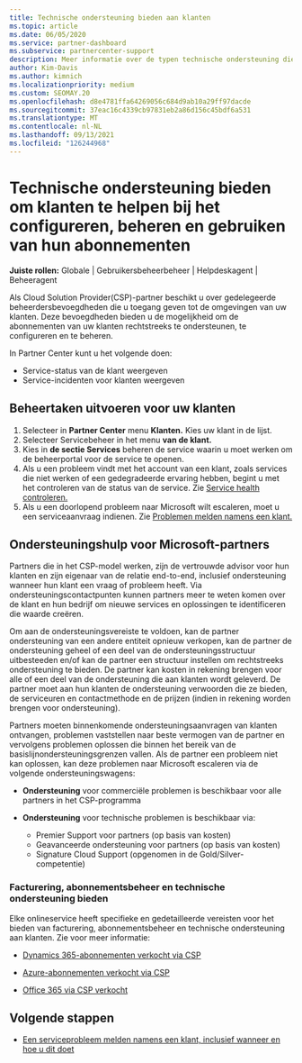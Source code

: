 ```yaml
---
title: Technische ondersteuning bieden aan klanten
ms.topic: article
ms.date: 06/05/2020
ms.service: partner-dashboard
ms.subservice: partnercenter-support
description: Meer informatie over de typen technische ondersteuning die Cloud Solution Provider programmapartners hun klanten kunnen bieden.
author: Kim-Davis
ms.author: kimnich
ms.localizationpriority: medium
ms.custom: SEOMAY.20
ms.openlocfilehash: d8e4781ffa64269056c684d9ab10a29ff97dacde
ms.sourcegitcommit: 37eac16c4339cb97831eb2a86d156c45bdf6a531
ms.translationtype: MT
ms.contentlocale: nl-NL
ms.lasthandoff: 09/13/2021
ms.locfileid: "126244968"
---
```

# <a name="provide-technical-support-to-help-customers-configure-manage-and-use-their-subscriptions"></a>Technische ondersteuning bieden om klanten te helpen bij het configureren, beheren en gebruiken van hun abonnementen


**Juiste rollen:** Globale | Gebruikersbeheerbeheer | Helpdeskagent | Beheeragent

Als Cloud Solution Provider(CSP)-partner beschikt u over gedelegeerde beheerdersbevoegdheden die u toegang geven tot de omgevingen van uw klanten. Deze bevoegdheden bieden u de mogelijkheid om de abonnementen van uw klanten rechtstreeks te ondersteunen, te configureren en te beheren.

In Partner Center kunt u het volgende doen:

- Service-status van de klant weergeven
- Service-incidenten voor klanten weergeven

## <a name="perform-admin-tasks-for-your-customers"></a>Beheertaken uitvoeren voor uw klanten

1. Selecteer in **Partner Center** menu **Klanten.** Kies uw klant in de lijst.
2. Selecteer Servicebeheer in het menu **van de klant.**
3. Kies in **de sectie Services** beheren de service waarin u moet werken om de beheerportal voor de service te openen.
4. Als u een probleem vindt met het account van een klant, zoals services die niet werken of een gedegradeerde ervaring hebben, begint u met het controleren van de status van de service. Zie [Service health controleren.](check-service-health.md)
5. Als u een doorlopend probleem naar Microsoft wilt escaleren, moet u een serviceaanvraag indienen. Zie [Problemen melden namens een klant.](report-problems-on-behalf-of-a-customer.md)

## <a name="microsoft-partner-support-guidance"></a>Ondersteuningshulp voor Microsoft-partners

Partners die in het CSP-model werken, zijn de vertrouwde advisor voor hun klanten en zijn eigenaar van de relatie end-to-end, inclusief ondersteuning wanneer hun klant een vraag of probleem heeft. Via ondersteuningscontactpunten kunnen partners meer te weten komen over de klant en hun bedrijf om nieuwe services en oplossingen te identificeren die waarde creëren.

Om aan de ondersteuningsvereiste te voldoen, kan de partner ondersteuning van een andere entiteit opnieuw verkopen, kan de partner de ondersteuning geheel of een deel van de ondersteuningsstructuur uitbesteeden en/of kan de partner een structuur instellen om rechtstreeks ondersteuning te bieden.  De partner kan kosten in rekening brengen voor alle of een deel van de ondersteuning die aan klanten wordt geleverd. De partner moet aan hun klanten de ondersteuning verwoorden die ze bieden, de serviceuren en contactmethode en de prijzen (indien in rekening worden brengen voor ondersteuning). 

Partners moeten binnenkomende ondersteuningsaanvragen van klanten ontvangen, problemen vaststellen naar beste vermogen van de partner en vervolgens problemen oplossen die binnen het bereik van de basislijnondersteuningsgrenzen vallen. Als de partner een probleem niet kan oplossen, kan deze problemen naar Microsoft escaleren via de volgende ondersteuningswagens:

- **Ondersteuning** voor commerciële problemen is beschikbaar voor alle partners in het CSP-programma

- **Ondersteuning** voor technische problemen is beschikbaar via:

  - Premier Support voor partners (op basis van kosten)
  - Geavanceerde ondersteuning voor partners (op basis van kosten)
  - Signature Cloud Support (opgenomen in de Gold/Silver-competentie)

### <a name="providing-billing-subscription-management-and-technical-support"></a>Facturering, abonnementsbeheer en technische ondersteuning bieden 

Elke onlineservice heeft specifieke en gedetailleerde vereisten voor het bieden van facturering, abonnementsbeheer en technische ondersteuning aan klanten. Zie voor meer informatie:

- [Dynamics 365-abonnementen verkocht via CSP](https://www.microsoftpartnercommunity.com/t5/CSP/Microsoft-Partner-Support-Guidance/m-p/5262#M30)

- [Azure-abonnementen verkocht via CSP](https://www.microsoftpartnercommunity.com/t5/CSP/Microsoft-Partner-Support-Guidance/m-p/5263#M31)

- [Office 365 via CSP verkocht](https://www.microsoftpartnercommunity.com/t5/CSP/Microsoft-Partner-Support-Guidance/m-p/5264#M32)

## <a name="next-steps"></a>Volgende stappen

- [Een serviceprobleem melden namens een klant, inclusief wanneer en hoe u dit doet](report-problems-on-behalf-of-a-customer.md)